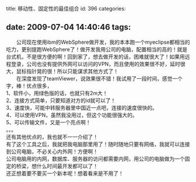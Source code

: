 title: 移动性、固定性的最佳组合
id: 396
categories:

date: 2009-07-04 14:40:46
tags:
---

　　公司现在使用ibm的WebSphere做开发，我的本本跑一个myeclipse都相当的吃力，更别提跑WebSphere了！做开发我用公司的电脑，配置相当的高的！就是台式机，不是很方便的啊！回到家了，想去做开发的话，困难就很大了！如果用远程登录，公司也没有提供外网可以访问的VPN，而且使用的效果很不好，延时很大，鼠标指针晃的很！所以只能谋求其他方式了！
</br>　　在深度发现了teamViewer，说效果很不错！我试用了一段时间，感觉一个字，棒！优点很多，
</br>1、软件小，用绿色版的话，也就只有2m大！
</br>2、连接方式简单，只要知道对方的id就可以了！
</br>3、速度快，可能中转服务器里中国近一点吧，连接的速度很快的。
</br>4、可以使用VPN，虽然我没用过，但这个功能很强大的。
</br>5、可以传输文件，又是一个亮点啊！
</br>。。。
</br>还有其他优点的，我也就不一一介绍了！
</br>有了这个工具之后，我就把我电脑那里用了！随时随地只要有网络，我就可以连接到公司电脑，不必关心内外网！方便啊！
</br>公司电脑用的内网，数据库、服务器的访问都需要内网，用公司的电脑做为一个固定的桥梁，想什么时间最开发都可以了！
</br>还正想着要不要买一个新本呢！想着看来是不用了！